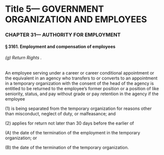 
# Title 5— GOVERNMENT ORGANIZATION AND EMPLOYEES
### CHAPTER 31— AUTHORITY FOR EMPLOYMENT
#### § 3161. Employment and compensation of employees
###### (g) Return Rights .

An employee serving under a career or career conditional appointment or the equivalent in an agency who transfers to or converts to an appointment in a temporary organization with the consent of the head of the agency is entitled to be returned to the employee’s former position or a position of like seniority, status, and pay without grade or pay retention in the agency if the employee

(1) is being separated from the temporary organization for reasons other than misconduct, neglect of duty, or malfeasance; and

(2) applies for return not later than 30 days before the earlier of

(A) the date of the termination of the employment in the temporary organization; or

(B) the date of the termination of the temporary organization.

